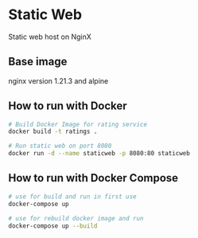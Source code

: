 # Static Web

Static web host on NginX

## Base image

nginx version 1.21.3 and alpine

## How to run with Docker

```bash
# Build Docker Image for rating service
docker build -t ratings .

# Run static web on port 8080
docker run -d --name staticweb -p 8080:80 staticweb
```

## How to run with Docker Compose

```bash
# use for build and run in first use
docker-compose up

# use for rebuild docker image and run
docker-compose up --build
```